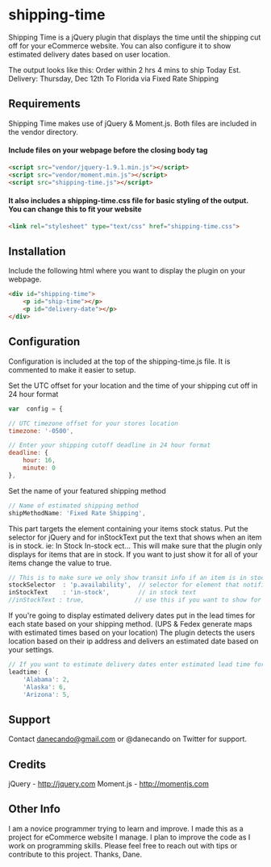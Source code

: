 shipping-time
=============

Shipping Time is a jQuery plugin that displays the time until the shipping cut off for your eCommerce website. You can also configure it to show estimated delivery dates based on user location.

The output looks like this: 
Order within 2 hrs 4 mins to ship Today
Est. Delivery: Thursday, Dec 12th
To Florida via Fixed Rate Shipping

## Requirements 
Shipping Time makes use of jQuery & Moment.js. Both files are included in the vendor directory. 

#### Include files on your webpage before the closing body tag
```html
<script src="vendor/jquery-1.9.1.min.js"></script>
<script src="vendor/moment.min.js"></script>
<script src="shipping-time.js"></script>
```

#### It also includes a shipping-time.css file for basic styling of the output. You can change this to fit your website
```html
<link rel="stylesheet" type="text/css" href="shipping-time.css">
```

## Installation 
Include the following html where you want to display the plugin on your webpage.
```html
<div id="shipping-time">
    <p id="ship-time"></p>
    <p id="delivery-date"></p>
</div>
```

## Configuration 
Configuration is included at the top of the shipping-time.js file. It is commented to make it easier to setup. 

Set the UTC offset for your location and the time of your shipping cut off in 24 hour format
```javascript
var  config = {

// UTC timezone offset for your stores location
timezone: '-0500',

// Enter your shipping cutoff deadline in 24 hour format
deadline: {
    hour: 16,
    minute: 0
},
```


Set the name of your featured shipping method 
```javascript
// Name of estimated shipping method
shipMethodName: 'Fixed Rate Shipping',
`````

This part targets the element containing your items stock status. Put the selector for jQuery and for inStockText put the text that shows when an item is in stock. ie: In Stock In-stock ect... This will make sure that the plugin only displays for items that are in stock. If you want to just show it for all of your items change the value to true.
```javascript
// This is to make sure we only show transit info if an item is in stock!
stockSelector  : 'p.availability',  // selector for element that notifies stock status
inStockText    : 'in-stock',        // in stock text  
//inStockText : true,              // use this if you want to show for all items
```

If you're going to display estimated delivery dates put in the lead times for each state based on your shipping method. (UPS & Fedex generate maps with estimated times based on your location) The plugin detects the users location based on their ip address and delivers an estimated date based on your settings.
```javascript
// If you want to estimate delivery dates enter estimated lead time for each state in days
leadtime: {
    'Alabama': 2,
    'Alaska': 6,
    'Arizona': 5,
```


## Support
Contact danecando@gmail.com or @danecando on Twitter for support.

## Credits
jQuery - http://jquery.com
Moment.js - http://momentjs.com

## Other Info
I am a novice programmer trying to learn and improve. I made this as a project for eCommerce website I manage. I plan to improve the code as I work on programming skills. Please feel free to reach out with tips or contribute to this project. Thanks, Dane.